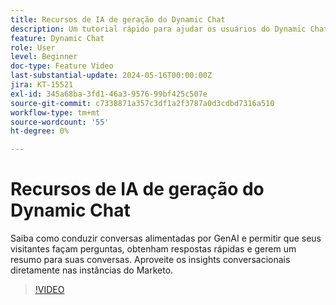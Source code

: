 ```yaml
---
title: Recursos de IA de geração do Dynamic Chat
description: Um tutorial rápido para ajudar os usuários do Dynamic Chat a aproveitar os recursos alimentados pela GenAI
feature: Dynamic Chat
role: User
level: Beginner
doc-type: Feature Video
last-substantial-update: 2024-05-16T00:00:00Z
jira: KT-15521
exl-id: 345a68ba-3fd1-46a3-9576-99bf425c507e
source-git-commit: c7338871a357c3df1a2f3787a0d3cdbd7316a510
workflow-type: tm+mt
source-wordcount: '55'
ht-degree: 0%

---
```


# Recursos de IA de geração do Dynamic Chat

Saiba como conduzir conversas alimentadas por GenAI e permitir que seus visitantes façam perguntas, obtenham respostas rápidas e gerem um resumo para suas conversas. Aproveite os insights conversacionais diretamente nas instâncias do Marketo.

>[!VIDEO](https://video.tv.adobe.com/v/3454476/?learn=on&captions=por_br)
